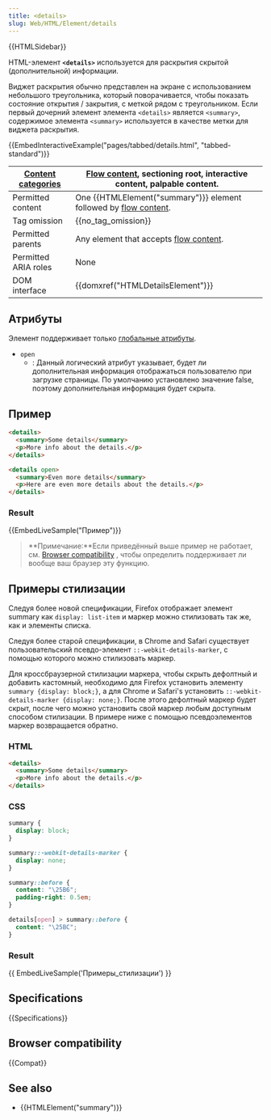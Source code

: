 ```yaml
---
title: <details>
slug: Web/HTML/Element/details
---
```


{{HTMLSidebar}}

HTML-элемент **`<details>`** используется для раскрытия скрытой (дополнительной) информации.

Виджет раскрытия обычно представлен на экране с использованием небольшого треугольника, который поворачивается, чтобы показать состояние открытия / закрытия, с меткой рядом с треугольником. Если первый дочерний элемент элемента `<details>` является `<summary>`, содержимое элемента `<summary>` используется в качестве метки для виджета раскрытия.

{{EmbedInteractiveExample("pages/tabbed/details.html", "tabbed-standard")}}

| [Content categories](/ru/docs/Web/HTML/Content_categories) | [Flow content](/ru/docs/Web/HTML/Content_categories#Flow_content), sectioning root, interactive content, palpable content. |
| ---------------------------------------------------------- | -------------------------------------------------------------------------------------------------------------------------- |
| Permitted content                                          | One {{HTMLElement("summary")}} element followed by [flow content](/ru/docs/Web/HTML/Content_categories#Flow_content).      |
| Tag omission                                               | {{no_tag_omission}}                                                                                                        |
| Permitted parents                                          | Any element that accepts [flow content](/ru/docs/Web/HTML/Content_categories#Flow_content).                                |
| Permitted ARIA roles                                       | None                                                                                                                       |
| DOM interface                                              | {{domxref("HTMLDetailsElement")}}                                                                                          |

## Атрибуты

Элемент поддерживает только [глобальные атрибуты](/ru/docs/Web/HTML/Global_attributes).

- `open`
  - : Данный логический атрибут указывает, будет ли дополнительная информация отображаться пользователю при загрузке страницы. По умолчанию установлено значение false, поэтому дополнительная информация будет скрыта.

## Пример

```html
<details>
  <summary>Some details</summary>
  <p>More info about the details.</p>
</details>

<details open>
  <summary>Even more details</summary>
  <p>Here are even more details about the details.</p>
</details>
```

### Result

{{EmbedLiveSample("Пример")}}

> **Примечание:**Если приведённый выше пример не работает, см. [Browser compatibility](#browser_compatibility) , чтобы определить поддерживает ли вообще ваш браузер эту функцию.

## Примеры стилизации

Следуя более новой спецификации, Firefox отображает элемент summary как `display: list-item` и маркер можно стилизовать так же, как и элементы списка.

Следуя более старой спецификации, в Chrome and Safari существует пользовательский псевдо-элемент `::-webkit-details-marker`, с помощью которого можно стилизовать маркер.

Для кроссбраузерной стилизации маркера, чтобы скрыть дефолтный и добавить кастомный, необходимо для Firefox установить элементу `summary {display: block;}`, а для Chrome и Safari's установить `::-webkit-details-marker {display: none;}`. После этого дефолтный маркер будет скрыт, после чего можно установить свой маркер любым доступным способом стилизации. В примере ниже с помощью псевдоэлементов маркер возвращается обратно.

### HTML

```html
<details>
  <summary>Some details</summary>
  <p>More info about the details.</p>
</details>
```

### CSS

```css
summary {
  display: block;
}

summary::-webkit-details-marker {
  display: none;
}

summary::before {
  content: "\25B6";
  padding-right: 0.5em;
}

details[open] > summary::before {
  content: "\25BC";
}
```

### Result

{{ EmbedLiveSample('Примеры_стилизации') }}

## Specifications

{{Specifications}}

## Browser compatibility

{{Compat}}

## See also

- {{HTMLElement("summary")}}
